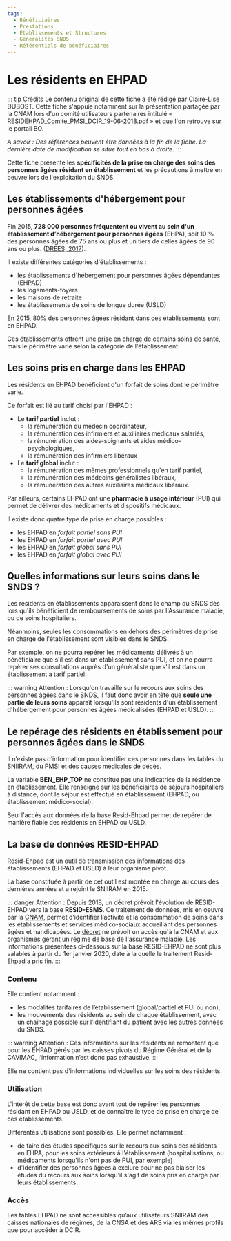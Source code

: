 ```yaml
---
tags:
  - Bénéficiaires
  - Prestations
  - Etablissements et Structures 
  - Généralités SNDS
  - Référentiels de bénéficiaires
---
```



# Les résidents en EHPAD
<!-- SPDX-License-Identifier: MPL-2.0 -->

<TagLinks />


::: tip Crédits
Le contenu original de cette fiche a été rédigé par Claire-Lise DUBOST.
Cette fiche s'appuie notamment sur la présentation partagée par la CNAM lors d'un comité utilisateurs partenaires intitulé « RESIDEHPAD_Comite_PMSI_DCIR_19-06-2018.pdf » et que l'on retrouve sur le portail BO.

*A savoir : Des références peuvent être données à la fin de la fiche. La dernière date de modification se situe tout en bas à droite.*
:::


Cette fiche présente les **spécificités de la prise en charge des soins des personnes âgées résidant en établissement** et les précautions à mettre en oeuvre lors de l'exploitation du SNDS.

## Les établissements d'hébergement pour personnes âgées 
Fin 2015, **728 000 personnes fréquentent ou vivent au sein d'un établissement d’hébergement pour personnes âgées** (EHPA), soit 10 % des personnes âgées de 75 ans ou plus et un tiers de celles âgées de 90 ans ou plus.  ([DREES, 2017](https://drees.solidarites-sante.gouv.fr/IMG/pdf/er1015.pdf)). 


Il existe différentes catégories d'établissements : 
* les établissements d'hébergement pour personnes âgées dépendantes (EHPAD)
* les logements-foyers
* les maisons de retraite
* les établissements de soins de longue durée (USLD)

En 2015, 80% des personnes âgées résidant dans ces établissements sont en EHPAD. 

Ces établissements offrent une prise en charge de certains soins de santé, mais le périmètre varie selon la catégorie de l'établissement.

## Les soins pris en charge dans les EHPAD
Les résidents en EHPAD bénéficient d'un forfait de soins dont le périmètre varie. 

Ce forfait est lié au tarif choisi par l'EHPAD :
* Le **tarif partiel** inclut :
    * la rémunération du médecin coordinateur, 
    * la rémunération des infirmiers et auxiliaires médicaux salariés, 
    * la rémunération des aides-soignants et aides médico-psychologiques, 
    * la rémunération des infirmiers libéraux
* Le **tarif global** inclut :
    * la rémunération des mêmes professionnels qu'en tarif partiel,
    * la rémunération des médecins généralistes libéraux,
    * la rémunération des autres auxiliaires médicaux libéraux.

Par ailleurs, certains EHPAD ont une **pharmacie à usage intérieur** (PUI) qui permet de délivrer des médicaments et dispositifs médicaux.

Il existe donc quatre type de prise en charge possibles :
* les EHPAD en *forfait partiel sans PUI*
* les EHPAD en *forfait partiel avec PUI*
* les EHPAD en *forfait global sans PUI*
* les EHPAD en *forfait global avec PUI*

## Quelles informations sur leurs soins dans le SNDS ?
Les résidents en établissements apparaissent dans le champ du SNDS dès lors qu'ils bénéficient de remboursements de soins par l'Assurance maladie, ou de soins hospitaliers.

Néanmoins, seules les consommations en dehors des périmètres de prise en charge de l'établissement sont visibles dans le SNDS.  

Par exemple, on ne pourra repérer les médicaments délivrés à un bénéficiaire que s'il est dans un établissement sans PUI, et on ne pourra repérer ses consultations auprès d'un généraliste que s'il est dans un établissement à tarif partiel.

::: warning Attention :
Lorsqu'on travaille sur le recours aux soins des personnes âgées dans le SNDS, il faut donc avoir en tête que **seule une partie de leurs soins** apparaît lorsqu'ils sont résidents d'un établissement d'hébergement pour personnes âgées médicalisées (EHPAD et USLD).
:::

## Le repérage des résidents en établissement pour personnes âgées dans le SNDS
Il n’existe pas d’information pour identifier ces personnes dans les tables du SNIIRAM, du PMSI et des causes médicales de décès.

La variable **BEN_EHP_TOP** ne constitue pas une indicatrice de la résidence en établissement. Elle renseigne sur les bénéficiaires de séjours hospitaliers à distance, dont le séjour est effectué en établissement (EHPAD, ou établissement médico-social).

Seul l'accès aux données de la base Resid-Ehpad permet de repérer de manière fiable des résidents en EHPAD ou USLD.

## La base de données RESID-EHPAD
Resid-Ehpad est un outil de transmission des informations des établissements (EHPAD et USLD) à leur organisme pivot. 

La base constituée à partir de cet outil est montée en charge au cours des dernières années et a rejoint le SNIIRAM en 2015.  

::: danger Attention :
Depuis 2018, un décret prévoit l'évolution de RESID-EHPAD vers la base **RESID-ESMS**. Ce traitement de données, mis en oeuvre par la [CNAM](../glossaire/Cnam.md), permet d’identifier l’activité et la consommation de soins dans les établissements et services médico-sociaux accueillant des personnes âgées et handicapées. Le [décret](https://www.legifrance.gouv.fr/affichTexte.do?cidTexte=JORFTEXT000036694217&categorieLien=id) ne prévoit un accès qu'à la CNAM et aux organismes gérant un régime de base de l'assurance maladie. Les informations présentées ci-dessous sur la base RESID-EHPAD ne sont plus valables à partir du 1er janvier 2020, date à la quelle le traitement Resid-Ehpad a pris fin.
:::

### Contenu
Elle contient notamment :
- les modalités tarifaires de l’établissement (global/partiel et PUI ou non), 
- les mouvements des résidents au sein de chaque établissement, avec un chaînage possible sur l’identifiant du patient avec les autres données du SNDS. 

::: warning Attention :
Ces informations sur les résidents ne remontent que pour les EHPAD gérés par les caisses pivots du Régime Général et de la CAVIMAC, l’information n’est donc pas exhaustive.
:::

Elle ne contient pas d'informations individuelles sur les soins des résidents.

### Utilisation
L'intérêt de cette base est donc avant tout de repérer les personnes résidant en EHPAD ou USLD, et de connaître le type de prise en charge de ces établissements.

Différentes utilisations sont possibles. Elle permet notamment : 
* de faire des études spécifiques sur le recours aux soins des résidents en EHPA, pour les soins extérieurs à l'établissement (hospitalisations, ou médicaments lorsqu'ils n'ont pas de PUI, par exemple)
* d'identifier des personnes âgées à exclure pour ne pas biaiser les études du recours aux soins lorsqu'il s'agit de soins pris en charge par leurs établissements.

### Accès
Les tables EHPAD ne sont accessibles qu’aux utilisateurs SNIIRAM des caisses nationales de régimes, de la CNSA et des ARS via les mêmes profils que pour accéder à DCIR.


